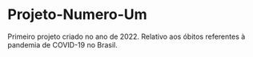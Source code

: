 # Projeto-Numero-Um
Primeiro projeto criado no ano de 2022.   Relativo aos óbitos referentes à pandemia de COVID-19 no Brasil.
